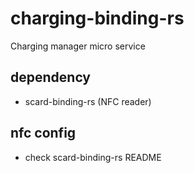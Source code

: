 # charging-binding-rs

Charging manager micro service

## dependency

* scard-binding-rs (NFC reader)

## nfc config

* check scard-binding-rs README